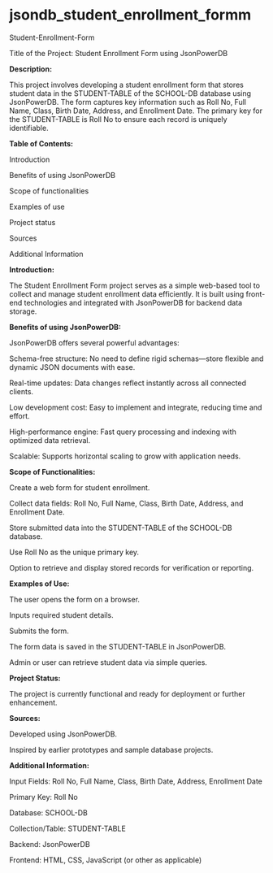 # jsondb_student_enrollment_formm
Student-Enrollment-Form

Title of the Project: Student Enrollment Form using JsonPowerDB

**Description:**

This project involves developing a student enrollment form that stores student data in the STUDENT-TABLE of the SCHOOL-DB database using JsonPowerDB. The form captures key information such as Roll No, Full Name, Class, Birth Date, Address, and Enrollment Date. The primary key for the STUDENT-TABLE is Roll No to ensure each record is uniquely identifiable.


**Table of Contents:**

Introduction

Benefits of using JsonPowerDB

Scope of functionalities

Examples of use

Project status

Sources

Additional Information


**Introduction:**

The Student Enrollment Form project serves as a simple web-based tool to collect and manage student enrollment data efficiently. It is built using front-end technologies and integrated with JsonPowerDB for backend data storage.


**Benefits of using JsonPowerDB:**

JsonPowerDB offers several powerful advantages:


Schema-free structure: No need to define rigid schemas—store flexible and dynamic JSON documents with ease.

Real-time updates: Data changes reflect instantly across all connected clients.

Low development cost: Easy to implement and integrate, reducing time and effort.

High-performance engine: Fast query processing and indexing with optimized data retrieval.

Scalable: Supports horizontal scaling to grow with application needs.


**Scope of Functionalities:**

Create a web form for student enrollment.

Collect data fields: Roll No, Full Name, Class, Birth Date, Address, and Enrollment Date.

Store submitted data into the STUDENT-TABLE of the SCHOOL-DB database.

Use Roll No as the unique primary key.

Option to retrieve and display stored records for verification or reporting.


**Examples of Use:**

The user opens the form on a browser.

Inputs required student details.

Submits the form.

The form data is saved in the STUDENT-TABLE in JsonPowerDB.

Admin or user can retrieve student data via simple queries.


**Project Status:**

The project is currently functional and ready for deployment or further enhancement.


**Sources:**

Developed using JsonPowerDB.

Inspired by earlier prototypes and sample database projects.


**Additional Information:**

Input Fields: Roll No, Full Name, Class, Birth Date, Address, Enrollment Date

Primary Key: Roll No

Database: SCHOOL-DB

Collection/Table: STUDENT-TABLE

Backend: JsonPowerDB

Frontend: HTML, CSS, JavaScript (or other as applicable)
